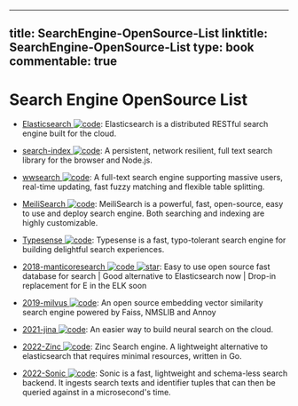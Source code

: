 
---
title: SearchEngine-OpenSource-List
linktitle: SearchEngine-OpenSource-List
type: book
commentable: true
---

# Search Engine OpenSource List

- [Elasticsearch ![code](https://ng-tech.icu/assets/code.svg)](https://www.elastic.co/cn/): Elasticsearch is a distributed RESTful search engine built for the cloud.

- [search-index ![code](https://ng-tech.icu/assets/code.svg)](https://github.com/fergiemcdowall/search-index): A persistent, network resilient, full text search library for the browser and Node.js.

- [wwsearch ![code](https://ng-tech.icu/assets/code.svg)](https://github.com/Tencent/wwsearch): A full-text search engine supporting massive users, real-time updating, fast fuzzy matching and flexible table splitting.

- [MeiliSearch ![code](https://ng-tech.icu/assets/code.svg)](https://github.com/meilisearch/MeiliSearch): MeiliSearch is a powerful, fast, open-source, easy to use and deploy search engine. Both searching and indexing are highly customizable.

- [Typesense ![code](https://ng-tech.icu/assets/code.svg)](https://github.com/typesense/typesense): Typesense is a fast, typo-tolerant search engine for building delightful search experiences.

- [2018-manticoresearch ![code](https://ng-tech.icu/assets/code.svg) ![star](https://img.shields.io/github/stars/manticoresoftware/manticoresearch)](https://github.com/manticoresoftware/manticoresearch): Easy to use open source fast database for search | Good alternative to Elasticsearch now | Drop-in replacement for E in the ELK soon

- [2019-milvus ![code](https://ng-tech.icu/assets/code.svg)](https://github.com/milvus-io/milvus): An open source embedding vector similarity search engine powered by Faiss, NMSLIB and Annoy

- [2021-jina ![code](https://ng-tech.icu/assets/code.svg)](https://github.com/jina-ai/jina): An easier way to build neural search on the cloud.

- [2022-Zinc ![code](https://ng-tech.icu/assets/code.svg)](https://github.com/prabhatsharma/zinc): Zinc Search engine. A lightweight alternative to elasticsearch that requires minimal resources, written in Go.

- [2022-Sonic ![code](https://ng-tech.icu/assets/code.svg)](https://github.com/valeriansaliou/sonic): Sonic is a fast, lightweight and schema-less search backend. It ingests search texts and identifier tuples that can then be queried against in a microsecond's time.

    
